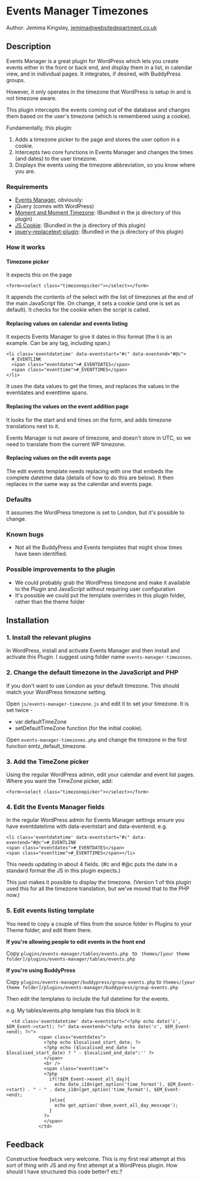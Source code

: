 # Events Manager Timezones
Author: Jemima Kingsley, jemima@websitedepartment.co.uk

## Description
Events Manager is a great plugin for WordPress which lets you create events either in the front or back end, and display them in a list, in calendar view, and in individual pages. It integrates, if desired, with BuddyPress groups.

However, it only operates in the timezone that WordPress is setup in and is not timezone aware.

This plugin intercepts the events coming out of the database and changes them based on the user's timezone (which is remembered using a cookie).

Fundamentally, this plugin:
1. Adds a timezone picker to the page and stores the user option in a cookie.
2. Intercepts two core functions in Events Manager and changes the times (and dates) to the user timezone.
3. Displays the events using the timezone abbreviation, so you know where you are.

### Requirements
  - [Events Manager](http://wp-events-plugin.com/), obviously:
  - jQuery (comes with WordPress)
  - [Moment and Moment Timezone](http://momentjs.com/): (Bundled in the js directory of this plugin)
  - [JS Cookie](https://github.com/js-cookie/js-cookie): (Bundled in the js directory of this plugin)
  - [jquery-replacetext-plugin](http://benalman.com/projects/jquery-replacetext-plugin/): (Bundled in the js directory of this plugin) 

### How it works
#### Timezone picker
It expects this on the page
```
<form><select class="timezonepicker"></select></form>
```
It appends the contents of the select with the list of timezones at the end of the main JavaScript file.
On change, it sets a cookie (and one is set as default).
It checks for the cookie when the script is called.

#### Replacing values on calendar and events listing
It expects Events Manager to give it dates in this format (the li is an example. Can be any tag, including span.)

```
<li class='eventdatetime' data-eventstart="#c" data-eventend="#@c">
  #_EVENTLINK
  <span class="eventdates">#_EVENTDATES</span>
  <span class="eventtime">#_EVENTTIMES</span>
</li>
```
It uses the data values to get the times, and replaces the values in the eventdates and eventtime spans.

#### Replacing the values on the event addition page
It looks for the start and end times on the form, and adds timezone translations next to it.

Events Manager is not aware of timezone, and doesn't store in UTC, so we need to translate from the current WP timezone.

#### Replacing values on the edit events page
The edit events template needs replacing with one that embeds the complete datetime data (details of how to do this are below). It then replaces in the same way as the calendar and events page.

### Defaults
It assumes the WordPress timezone is set to London, but it's possible to change.

### Known bugs
 - Not all the BuddyPress and Events templates that might show times have been identified.

### Possible improvements to the plugin
 - We could probably grab the WordPress timezone and make it available to the Plugin and JavaScript without requiring user configuration 
 - It's possible we could put the template overrides in this plugin folder, rather than the theme folder

## Installation
### 1. Install the relevant plugins
In WordPress, install and activate Events Manager and then install and activate this Plugin. I suggest using folder name ``events-manager-timezones``.

### 2. Change the default timezone in the JavaScript and PHP
If you don't want to use London as your default timezone. This should match your WordPress timezone setting.

Open ``js/events-manager-timezone.js`` and edit it to set your timezone. It is set twice -
 - var defaultTimeZone
 - setDefaultTimeZone function (for the initial cookie).

Open ``events-manager-timezones.php`` and change the timezone in the first function emtz_default_timezone.

### 3. Add the TimeZone picker
Using the regular WordPress admin, edit your calendar and event list pages. Where you want the TimeZone picker, add:
```
<form><select class="timezonepicker"></select></form>
```
### 4. Edit the Events Manager fields
In the regular WordPress admin for Events Manager settings ensure you have eventdatetime with data-eventstart and data-eventend. e.g.
```
<li class='eventdatetime' data-eventstart="#c" data-eventend="#@c">#_EVENTLINK
<span class="eventdates">#_EVENTDATES</span>
<span class="eventtime">#_EVENTTIMES</span></li>
```
This needs updating in about 4 fields. (#c and #@c puts the date in a standard format the JS in this plugin expects.)

This just makes it possible to display the timezone. (Version 1 of this plugin used this for all the timezone translation, but we've moved that to the PHP now.)

### 5. Edit events listing template
You need to copy a couple of files from the source folder in Plugins to your Theme folder, and edit them there.

**If you're allowing people to edit events in the front end**

Copy
``plugins/events-manager/tables/events.php ``
to ``
themes/[your theme folder]/plugins/events-manager/tables/events.php``

**If you're using BuddyPress**

Copy
``plugins/events-manager/buddypress/group-events.php``
to
``themes/[your theme folder]/plugins/events-manager/buddypress/group-events.php``

Then edit the templates to include the full datetime for the events.

e.g. My tables/events.php template has this block in it:
```
  <td class='eventdatetime' data-eventstart="<?php echo date('c', $EM_Event->start); ?>" data-eventend="<?php echo date('c', $EM_Event->end); ?>">
            <span class="eventdates">
              <?php echo $localised_start_date; ?>
              <?php echo ($localised_end_date != $localised_start_date) ? " - $localised_end_date":'' ?>
              </span>
              <br />
              <span class="eventtime">
              <?php
                if(!$EM_Event->event_all_day){
                  echo date_i18n(get_option('time_format'), $EM_Event->start) . " - " . date_i18n(get_option('time_format'), $EM_Event->end);
                }else{
                  echo get_option('dbem_event_all_day_message');
                }
              ?>
              </span>
            </td>
```
## Feedback

Constructive feedback very welcome. This is my first real attempt at this sort of thing with JS and my first attempt at a WordPress plugin. How should I have structured this code better? etc.?

